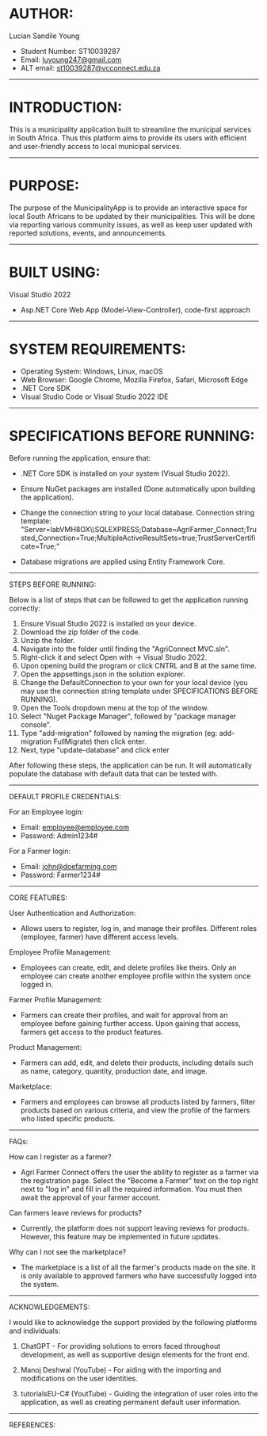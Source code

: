 
# AUTHOR:

Lucian Sandile Young
- Student Number: ST10039287
- Email: luyoung247@gmail.com
- ALT email: st10039287@vcconnect.edu.za

----------------------------------------------------------------------------------------------------

# INTRODUCTION:

This is a municipality application built to streamline the municipal services in South Africa.
Thus this platform aims to provide its users with efficient and user-friendly access to local municipal services.

----------------------------------------------------------------------------------------------------

# PURPOSE:

The purpose of the MunicipalityApp is to provide an interactive space for local South Africans to be updated by their municipalities.
This will be done via reporting various community issues, as well as keep user updated with reported solutions, events, and announcements.

----------------------------------------------------------------------------------------------------

# BUILT USING:

Visual Studio 2022
- Asp.NET Core Web App (Model-View-Controller), code-first approach

----------------------------------------------------------------------------------------------------

# SYSTEM REQUIREMENTS:

- Operating System: Windows, Linux, macOS
- Web Browser: Google Chrome, Mozilla Firefox, Safari, Microsoft Edge
- .NET Core SDK
- Visual Studio Code or Visual Studio 2022 IDE

----------------------------------------------------------------------------------------------------

# SPECIFICATIONS BEFORE RUNNING:

Before running the application, ensure that:

- .NET Core SDK is installed on your system (Visual Studio 2022).

- Ensure NuGet packages are installed (Done automatically upon building the application).

- Change the connection string to your local database.
  Connection string template:
  "Server=labVMH8OX\\\\SQLEXPRESS;Database=AgriFarmer_Connect;Trusted_Connection=True;MultipleActiveResultSets=true;TrustServerCertificate=True;"

- Database migrations are applied using Entity Framework Core. 


----------------------------------------------------------------------------------------------------

STEPS BEFORE RUNNING:

Below is a list of steps that can be followed to get the application running correctly:

1.  Ensure Visual Studio 2022 is installed on your device.
2.  Download the zip folder of the code.
3.  Unzip the folder.
4.  Navigate into the folder until finding the "AgriConnect MVC.sln".
5.  Right-click it and select Open with -> Visual Studio 2022.
6.  Upon opening build the program or click CNTRL and B at the same time.
7.  Open the appsettings.json in the solution explorer.
8.  Change the DefaultConnection to your own for your local device (you may use the connection string template under SPECIFICATIONS BEFORE RUNNING).
9.  Open the Tools dropdown menu at the top of the window.
10. Select "Nuget Package Manager", followed by "package manager console".
11. Type "add-migration" followed by naming the migration (eg: add-migration FullMigrate) then click enter.
12. Next, type "update-database" and click enter

After following these steps, the application can be run. It will automatically populate the database with default data that can be tested with.

----------------------------------------------------------------------------------------------------

DEFAULT PROFILE CREDENTIALS:

For an Employee login:
- Email: employee@employee.com
- Password: Admin1234#

For a Farmer login:
- Email: john@doefarming.com
- Password: Farmer1234#

----------------------------------------------------------------------------------------------------

CORE FEATURES:

 User Authentication and Authorization: 
- Allows users to register, log in, and manage their profiles. Different roles (employee, farmer) have different access levels.

Employee Profile Management: 
- Employees can create, edit, and delete profiles like theirs. 
  Only an employee can create another employee profile within the system once logged in.

Farmer Profile Management: 
- Farmers can create their profiles, and wait for approval from an employee before gaining further access. 
  Upon gaining that access, farmers get access to the product features.

Product Management: 
- Farmers can add, edit, and delete their products, including details such as name, category, quantity, production date, and image.

Marketplace: 
- Farmers and employees can browse all products listed by farmers, filter products based on various criteria, and view the profile of the farmers who listed specific products.

----------------------------------------------------------------------------------------------------

FAQs:

How can I register as a farmer?
- Agri Farmer Connect offers the user the ability to register as a farmer via the registration page. 
  Select the "Become a Farmer" text on the top right next to "log in" and fill in all the required information. You must then await the approval of your farmer account.

Can farmers leave reviews for products?
- Currently, the platform does not support leaving reviews for products. However, this feature may be implemented in future updates.

Why can I not see the marketplace?
- The marketplace is a list of all the farmer's products made on the site. It is only available to approved farmers who have successfully logged into the system.

----------------------------------------------------------------------------------------------------

ACKNOWLEDGEMENTS:

I would like to acknowledge the support provided by the following platforms and individuals:

1. ChatGPT - For providing solutions to errors faced throughout development, as well as supportive design elements for the front end.

2. Manoj Deshwal (YouTube) - For aiding with the importing and modifications on the user identities.

3. tutorialsEU-C# (YoutTube) - Guiding the integration of user roles into the application, as well as creating permanent default user information.

----------------------------------------------------------------------------------------------------

REFERENCES:
